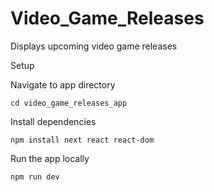 # Video_Game_Releases
Displays upcoming video game releases

Setup

Navigate to app directory

```
cd video_game_releases_app
```

Install dependencies
```
npm install next react react-dom
```

Run the app locally
```
npm run dev
```